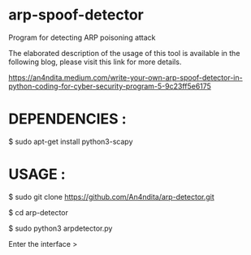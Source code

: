 # arp-spoof-detector

Program for detecting ARP poisoning attack


The elaborated description of the usage of this tool is available in the following blog, please visit this link for more details.

https://an4ndita.medium.com/write-your-own-arp-spoof-detector-in-python-coding-for-cyber-security-program-5-9c23ff5e6175


# DEPENDENCIES :

$ sudo apt-get install python3-scapy


# USAGE :

$ sudo git clone https://github.com/An4ndita/arp-detector.git

$ cd arp-detector

$ sudo python3 arpdetector.py

Enter the interface >
